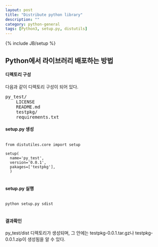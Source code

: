 ```yaml
---
layout: post
title: "Distribute python library"
description: ""
category: python-general
tags: [Python3, setup.py, distutils]
---
```

{% include JB/setup %}

## Python에서 라이브러리 배포하는 방법

#### 디렉토리 구성
다음과 같이 디렉토리 구성이 되어 있다.
<pre>
py_test/
    LICENSE
    README.md
    testpkg/
    requirements.txt
</pre>

#### setup.py 생성

<pre>
<code>
from distutiles.core import setup

setup(
  name='py_test',
  version='0.0.1',
  pakages=['testpkg'],
  )
</code>
</pre>

#### setup.py 실행
<pre>
<code>
python setup.py sdist
</code>
</pre>

#### 결과확인
py_test/dist 디렉토리가 생성되며, 그 안에는 testpkg-0.0.1.tar.gz나 testpkg-0.0.1.zip이 생성됨을 알 수 있다.
